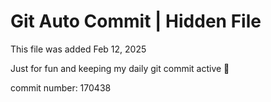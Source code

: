 # Git Auto Commit | Hidden File

This file was added Feb 12, 2025

Just for fun and keeping my daily git commit active 🤪

commit number: 170438
